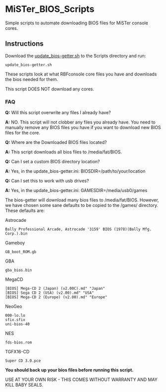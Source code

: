 # MiSTer_BIOS_Scripts 
Simple scripts to automate downloading BIOS files for MiSTer console cores.

## Instructions

Download the <a id="raw-url" href="https://raw.githubusercontent.com/MAME-GETTER/MiSTer_BIOS_SCRIPTS/master/update_bios-getter.sh" download target="_blank">update_bios-getter.sh</a> to the Scripts directory and run:

    update_bios-getter.sh

These scripts look at what RBFconsole core files you have and downloads the bios needed for them.

This script DOES NOT download any cores. 

### FAQ

**Q:** Will this script overwrite any files I already have?

**A:** NO. This script will not clobber any files you already have. You need to manually remove any BIOS files you have if you want to download new BIOS files for the core.

**Q:** Where are the Downloaded BIOS files located?

**A:** This script downloads all bios files to /media/fat/BIOS.

**Q:** Can I set a custom BIOS directory location?

**A:** Yes, in the update_bios-getter.ini: BIOSDIR=/path/to/your/location

**Q:** Can I set this to work with usb drives?

**A:** Yes, in the update_bios-getter.ini: GAMESDIR=/media/usb0/games

The bios-getter will download many bios files to /media/fat/BIOS. However, we have chosen some sane defaults to be copied to the /games/<console> directory. These defaults are:
  
  Astrocade
  ```
  Bally Professional Arcade, Astrocade '3159' BIOS (1978)(Bally Mfg. Corp.).bin
  ```
  
  Gameboy
  ```
  GB_boot_ROM.gb
  ```

  GBA
  ```
  gba_bios.bin
  ```

  MegaCD    
  ```
  [BIOS] Mega-CD 2 (Japan) (v2.00C).md" "Japan"
  [BIOS] Sega CD 2 (USA) (v2.00).md" "USA"
  [BIOS] Mega-CD 2 (Europe) (v2.00).md" "Europe"
 ```
 
 NeoGeo     
 ```
 000-lo.lo
 sfix.sfix
 uni-bios-40
 ```
 
 NES
 ```
 fds-bios.rom
 ```
 
 TGFX16-CD
 ```
 Super CD 3.0.pce
 ```

**You should back up your bios files before running this script.**

USE AT YOUR OWN RISK - THIS COMES WITHOUT WARRANTY AND MAY KILL BABY SEALS.

